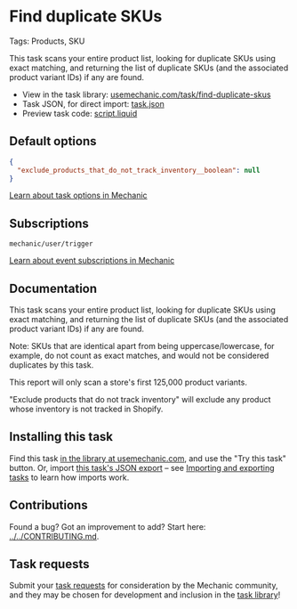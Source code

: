 # Find duplicate SKUs

Tags: Products, SKU

This task scans your entire product list, looking for duplicate SKUs using exact matching, and returning the list of duplicate SKUs (and the associated product variant IDs) if any are found.

* View in the task library: [usemechanic.com/task/find-duplicate-skus](https://usemechanic.com/task/find-duplicate-skus)
* Task JSON, for direct import: [task.json](../../tasks/find-duplicate-skus.json)
* Preview task code: [script.liquid](./script.liquid)

## Default options

```json
{
  "exclude_products_that_do_not_track_inventory__boolean": null
}
```

[Learn about task options in Mechanic](https://docs.usemechanic.com/article/471-task-options)

## Subscriptions

```liquid
mechanic/user/trigger
```

[Learn about event subscriptions in Mechanic](https://docs.usemechanic.com/article/408-subscriptions)

## Documentation

This task scans your entire product list, looking for duplicate SKUs using exact matching, and returning the list of duplicate SKUs (and the associated product variant IDs) if any are found.

Note: SKUs that are identical apart from being uppercase/lowercase, for example, do not count as exact matches, and would not be considered duplicates by this task.

This report will only scan a store's first 125,000 product variants.

"Exclude products that do not track inventory" will exclude any product whose inventory is not tracked in Shopify.

## Installing this task

Find this task [in the library at usemechanic.com](https://usemechanic.com/task/find-duplicate-skus), and use the "Try this task" button. Or, import [this task's JSON export](../../tasks/find-duplicate-skus.json) – see [Importing and exporting tasks](https://docs.usemechanic.com/article/505-importing-and-exporting-tasks) to learn how imports work.

## Contributions

Found a bug? Got an improvement to add? Start here: [../../CONTRIBUTING.md](../../CONTRIBUTING.md).

## Task requests

Submit your [task requests](https://mechanic.canny.io/task-requests) for consideration by the Mechanic community, and they may be chosen for development and inclusion in the [task library](https://tasks.mechanic.dev/)!
